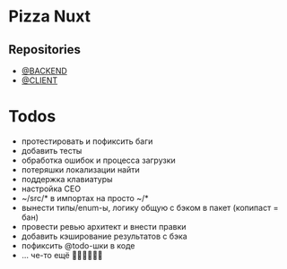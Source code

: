 # Pizza Nuxt

## Repositories
- [@BACKEND](https://github.com/RASEM0N/Pizza-Backend)
- [@CLIENT](https://github.com/RASEM0N/Pizza-Client)

# Todos
- протестировать и пофиксить баги
- добавить тесты
- обработка ошибок и процесса загрузки
- потеряшки локализации найти
- поддержка клавиатуры
- настройка СЕО
- ~/src/* в импортах на просто ~/*
- вынести типы/enum-ы, логику общую с бэком в пакет (копипаст = бан)
- провести ревью архитект и внести правки
- добавить кэширование результатов с бэка
- пофиксить @todo-шки в коде
- ... че-то ещё 🐱‍👤🐱‍👤🐱‍👤
